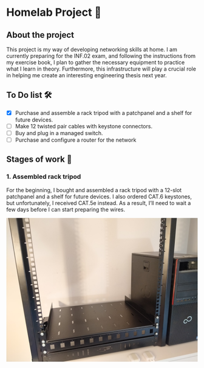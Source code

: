 # Homelab Project 🚀

## About the project
This project is my way of developing networking skills at home. I am currently preparing for the INF.02 exam, and following the instructions from my exercise book, I plan to gather the necessary equipment to practice what I learn in theory. Furthermore, this infrastructure will play a crucial role in helping me create an interesting engineering thesis next year. 

## To Do list 🛠️
- [x] Purchase and assemble a rack tripod with a patchpanel and a shelf for future devices.
- [ ] Make 12 twisted pair cables with keystone connectors.
- [ ] Buy and plug in a managed switch.
- [ ] Purchase and configure a router for the network

## Stages of work 🧩

### 1. Assembled rack tripod 
For the beginning, I bought and assembled a rack tripod with a 12-slot patchpanel and a shelf for future devices. I also ordered CAT.6 keystones, but unfortunately, I received CAT.5e instead. As a result, I’ll need to wait a few days before I can start preparing the wires.

![Assembled rack tripod](images/step-1-rack-tripod/1c.jpg)
